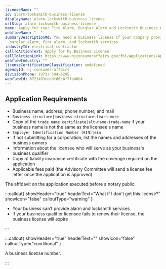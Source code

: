 ```yaml
---
licenseName: ""
id: alarm-locksmith-business-license
displayname: alarm-locksmith-business-license
urlSlug: alarm-locksmith-business-license
name: Apply for Your Fire Alarm, Burglar Alarm and Locksmith Business License
webflowName: "  "
summaryDescriptionMd: You need a business license if your company provides
  burglar alarm, fire alarm, and locksmith services.
industryId: electrical-contractor
callToActionText: Apply for My Business License
callToActionLink: https://www.njconsumeraffairs.gov/fbl/Applications/Application-for-a-Business-License.pdf
webflowIndustry: ""
licenseCertificationClassification: undefined
agencyId: nj-consumer-affairs
divisionPhone: (973) 504-6245
webflowId: 6721493ccddf06cbf7fe46b4
---
```


## Application Requirements

- Business name, address, phone number, and mail
- `Business structure|business-structure-learn-more`
- Copy of the `trade name certificate|alt-name-trade-name` if your business name is not the same as the licensee's name
- `Employer Identification Number (EIN)|ein`
- If not submitting for a corporation, list the names and addresses of the business owners
- Information about the licensee who will serve as your business's business qualifier
- Copy of liability insurance certificate with the coverage required on the application
- Applicable fees paid (the Advisory Committee will send a license fee letter once the application is approved)

The affidavit on the application executed before a notary public.

:::callout{ showHeader="true" headerText="What if I don't get this license?" showIcon="false" calloutType="warning" }

- Your business can’t provide alarm and locksmith services
- If your business qualifier licensee fails to renew their license, the business license will expire

:::

:::callout{ showHeader="true" headerText="" showIcon="false" calloutType="conditional" }

A business license number.

:::
